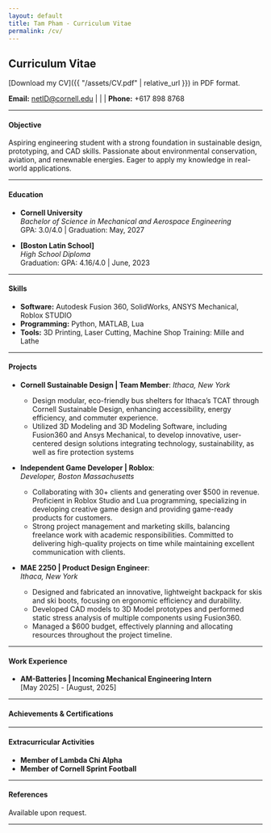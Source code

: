 ```yaml
---
layout: default
title: Tam Pham - Curriculum Vitae
permalink: /cv/
---
```

## Curriculum Vitae

[Download my CV]({{ "/assets/CV.pdf" | relative_url }}) in PDF format.


**Email:** [netID@cornell.edu](mailto:thp28@cornell.edu) | | | **Phone:** +617 898 8768

---

#### Objective
Aspiring engineering student with a strong foundation in sustainable design, prototyping, and CAD skills. Passionate about environmental conservation, aviation, and renewnable energies. Eager to apply my knowledge in real-world applications.

---

#### Education
- **Cornell University**  
  *Bachelor of Science in Mechanical and Aerospace Engineering*  
  GPA: 3.0/4.0 | Graduation: May, 2027

- **[Boston Latin School]**  
  *High School Diploma*  
  Graduation: GPA: 4.16/4.0 | June, 2023

---

#### Skills
- **Software:** Autodesk Fusion 360, SolidWorks, ANSYS Mechanical, Roblox STUDIO  
- **Programming:** Python, MATLAB, Lua
- **Tools:** 3D Printing, Laser Cutting, Machine Shop Training: Mille and Lathe

---

#### Projects
- **Cornell Sustainable Design | Team Member**:
  *Ithaca, New York*
  - Design modular, eco-friendly bus shelters for Ithaca’s TCAT through Cornell Sustainable Design, enhancing accessibility, energy efficiency, and commuter experience. 
  - Utilized 3D Modeling and 3D Modeling Software, including Fusion360 and Ansys Mechanical, to develop innovative, user-centered design solutions integrating technology, sustainability, as well as fire protection systems
- **Independent Game Developer | Roblox**:  
  *Developer, Boston Massachusetts*  
  - Collaborating with 30+ clients and generating over $500 in revenue. Proficient in Roblox Studio and Lua programming, specializing in developing creative game design and providing game-ready products for customers.
  - Strong project management and marketing skills, balancing freelance work with academic responsibilities. Committed to delivering high-quality projects on time while maintaining excellent communication with clients.

- **MAE 2250 | Product Design Engineer**:  
  *Ithaca, New York*  
  - Designed and fabricated an innovative, lightweight backpack for skis and ski boots, focusing on ergonomic efficiency and durability.
  - Developed CAD models to 3D Model prototypes and performed static stress analysis of multiple components using Fusion360.
  - Managed a $600 budget, effectively planning and allocating resources throughout the project timeline. 

---

#### Work Experience
- **AM-Batteries | Incoming Mechanical Engineering Intern**  
  [May 2025] - [August, 2025]  


---

#### Achievements & Certifications


---

#### Extracurricular Activities
- **Member of Lambda Chi Alpha**
- **Member of Cornell Sprint Football**

---

#### References
Available upon request.

---
